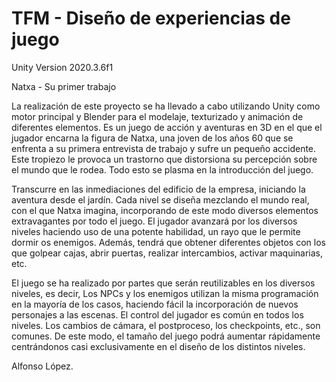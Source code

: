# TFM - Diseño de experiencias de juego

Unity Version 2020.3.6f1

Natxa - Su primer trabajo

La realización de este proyecto se ha llevado a cabo utilizando Unity como motor principal y Blender para el modelaje, texturizado y animación de diferentes elementos. Es un juego de acción y aventuras en 3D en el que el jugador encarna la figura de Natxa, una joven de los años 60 que se enfrenta a su primera entrevista de trabajo y sufre un pequeño accidente. Este tropiezo le provoca un trastorno que distorsiona su percepción sobre el mundo que le rodea. Todo esto se plasma en la introducción del juego.

Transcurre en las inmediaciones del edificio de la empresa, iniciando la aventura desde el jardín. Cada nivel se diseña mezclando el mundo real, con el que Natxa imagina, incorporando de este modo diversos elementos extravagantes por todo el juego. El jugador avanzará por los diversos niveles haciendo uso de una potente habilidad, un rayo que le permite dormir os enemigos. Además, tendrá que obtener diferentes objetos con los que golpear cajas, abrir puertas, realizar intercambios, activar maquinarias, etc.

El juego se ha realizado por partes que serán reutilizables en los diversos niveles, es decir, Los NPCs y los enemigos utilizan la misma programación en la mayoría de los casos, haciendo fácil la incorporación de nuevos personajes a las escenas. El control del jugador es común en todos los niveles. Los cambios de cámara, el postproceso, los checkpoints, etc., son comunes. De este modo, el tamaño del juego podrá aumentar rápidamente centrándonos casi exclusivamente en el diseño de los distintos niveles.


Alfonso López.
